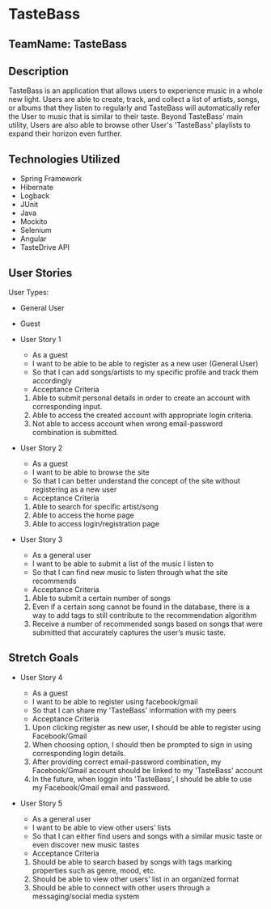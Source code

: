 # TasteBass
## TeamName: TasteBass

## Description 
TasteBass is an application that allows users to experience music in a whole new light. Users are able to create, track, and collect a list of artists, songs, or albums that they listen to regularly and TasteBass will automatically refer the User to music that is similar to their taste. Beyond TasteBass' main utility, Users are also able to browse
other User's 'TasteBass' playlists to expand their horizon even further. 

## Technologies Utilized
- Spring Framework
- Hibernate
- Logback
- JUnit
- Java
- Mockito
- Selenium
- Angular
- TasteDrive API

## User Stories
User Types:
   - General User
   - Guest

- User Story 1
   - As a guest
   - I want to be able to be able to register as a new user (General User)
   - So that I can add songs/artists to my specific profile and track them accordingly
   - Acceptance Criteria
    1. Able to submit personal details in order to create an account with corresponding input.
    2. Able to access the created account with appropriate login criteria.
    3. Not able to access account when wrong email-password combination is submitted.
 
- User Story 2
   - As a guest
   - I want to be able to browse the site 
   - So that I can better understand the concept of the site without registering as a new user
   - Acceptance Criteria
    1. Able to search for specific artist/song
    2. Able to access the home page
    3. Able to access login/registration page

- User Story 3
   - As a general user
   - I want to be able to submit a list of the music I listen to
   - So that I can find new music to listen through what the site recommends
   - Acceptance Criteria
    1. Able to submit a certain number of songs
    2. Even if a certain song cannot be found in the database, there is a way to add tags to still contribute to the recommendation algorithm
    3. Receive a number of recommended songs based on songs that were submitted that accurately captures the user’s music taste. 

## Stretch Goals

- User Story 4
   - As a guest
   - I want to be able to register using facebook/gmail
   - So that I can share my 'TasteBass' information with my peers
   - Acceptance Criteria
    1. Upon clicking register as new user, I should be able to register using Facebook/Gmail
    2. When choosing option, I should then be prompted to sign in using corresponding login details.
    3. After providing correct email-password combination, my Facebook/Gmail account should be linked to my 'TasteBass' account
    4. In the future, when loggin into 'TasteBass', I should be able to use my Facebook/Gmail email and password.

- User Story 5
    - As a general user
    - I want to be able to view other users’ lists
    - So that I can either find users and songs with a similar music taste or even discover new music tastes
    - Acceptance Criteria
     1. Should be able to search based by songs with tags marking properties such as genre, mood, etc.
     2. Should be able to view other users’ list in an organized format
     3. Should be able to connect with other users through a messaging/social media system